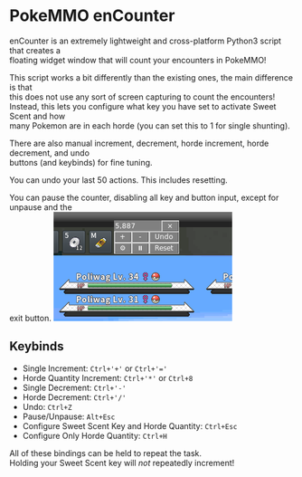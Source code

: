 # PokeMMO enCounter
enCounter is an extremely lightweight and cross-platform Python3 script that creates a  
floating widget window that will count your encounters in PokeMMO!  

This script works a bit differently than the existing ones, the main difference is that  
this does not use any sort of screen capturing to count the encounters!  
Instead, this lets you configure what key you have set to activate Sweet Scent and how  
many Pokemon are in each horde (you can set this to 1 for single shunting).  

There are also manual increment, decrement, horde increment, horde decrement, and undo  
buttons (and keybinds) for fine tuning.  

You can undo your last 50 actions. This includes resetting.  

You can pause the counter, disabling all key and button input, except for unpause and the  
exit button.
![screenshot](https://raw.githubusercontent.com/noglass/pokemmo-enCounter/main/screenshot.png)

## Keybinds
* Single Increment: `Ctrl+'+'` or `Ctrl+'='`
* Horde Quantity Increment: `Ctrl+'*'` or `Ctrl+8`
* Single Decrement: `Ctrl+'-'`
* Horde Decrement: `Ctrl+'/'`
* Undo: `Ctrl+Z`
* Pause/Unpause: `Alt+Esc`
* Configure Sweet Scent Key and Horde Quantity: `Ctrl+Esc`
* Configure Only Horde Quantity: `Ctrl+H`

All of these bindings can be held to repeat the task.  
Holding your Sweet Scent key will *not* repeatedly increment!
